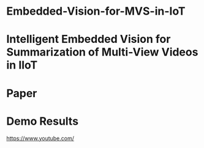 # Embedded-Vision-for-MVS-in-IoT
Intelligent Embedded Vision for Summarization of Multi-View Videos in IIoT
==================

Paper
=========


Demo Results 
=========
https://www.youtube.com/
